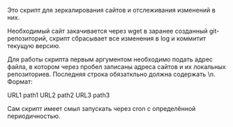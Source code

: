 Это скрипт для зеркалирования сайтов и отслеживания изменений в них.

Необходимый сайт закачивается через wget в заранее созданный git-репозиторий,
скрипт сбрасывает все изменения в log и коммитит текущую версию.

Для работы скрипта первым аргументом необходимо подать адрес файла, в котором
через пробел записаны адреса сайтов и их локальных репозиториев. Последняя строка
обязаткльно должна содержать \n. Формат:

URL1 path1
URL2 path2
URL3 path3


Сам скрипт имеет смыл запускать через cron с определённой периодичностью.